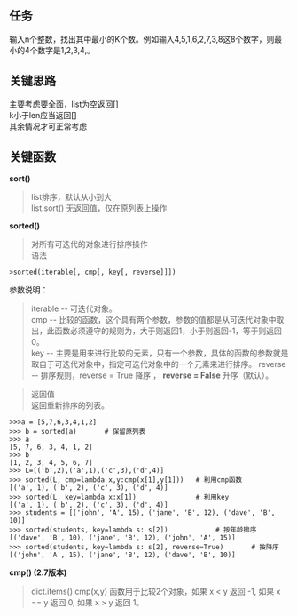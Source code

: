 ## 任务 ##
输入n个整数，找出其中最小的K个数。例如输入4,5,1,6,2,7,3,8这8个数字，则最小的4个数字是1,2,3,4,。

## 关键思路 ##
主要考虑要全面，list为空返回[]  
k小于len应当返回[]  
其余情况才可正常考虑

## 关键函数 ##
**sort()**
> list排序，默认从小到大  
> list.sort()   无返回值，仅在原列表上操作


**sorted()**
>对所有可迭代的对象进行排序操作  
>语法  
>
    >sorted(iterable[, cmp[, key[, reverse]]])
参数说明：

>iterable -- 可迭代对象。  
>cmp -- 比较的函数，这个具有两个参数，参数的值都是从可迭代对象中取出，此函数必须遵守的规则为，大于则返回1，小于则返回-1，等于则返回0。  
>key -- 主要是用来进行比较的元素，只有一个参数，具体的函数的参数就是取自于可迭代对象中，指定可迭代对象中的一个元素来进行排序。
reverse -- 排序规则，reverse = True 降序 ， **reverse = False** 升序（默认）。

>返回值  
>返回重新排序的列表。
>
    >>>a = [5,7,6,3,4,1,2]
    >>> b = sorted(a)       # 保留原列表
	>>> a 
	[5, 7, 6, 3, 4, 1, 2]
	>>> b
	[1, 2, 3, 4, 5, 6, 7]
	>>> L=[('b',2),('a',1),('c',3),('d',4)]
	>>> sorted(L, cmp=lambda x,y:cmp(x[1],y[1]))   # 利用cmp函数
	[('a', 1), ('b', 2), ('c', 3), ('d', 4)]  
	>>> sorted(L, key=lambda x:x[1])               # 利用key
	[('a', 1), ('b', 2), ('c', 3), ('d', 4)]
	>>> students = [('john', 'A', 15), ('jane', 'B', 12), ('dave', 'B', 10)]
	>>> sorted(students, key=lambda s: s[2])            # 按年龄排序
	[('dave', 'B', 10), ('jane', 'B', 12), ('john', 'A', 15)]
	>>> sorted(students, key=lambda s: s[2], reverse=True)       # 按降序
	[('john', 'A', 15), ('jane', 'B', 12), ('dave', 'B', 10)]

**cmp() (2.7版本)**  

>dict.items()  cmp(x,y) 函数用于比较2个对象，如果 x < y 返回 -1, 如果 x == y 返回 0, 如果 x > y 返回 1。
